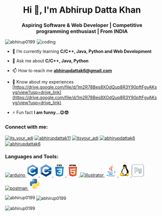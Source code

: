 <h1 align="center">Hi 👋, I'm Abhirup Datta Khan</h1>
<h3 align="center">Aspiring Software & Web Developer | Competitive programming enthusiast | From INDIA</h3>

<img align = "right" alt = "coding" width = "400" src = "https://images-wixmp-ed30a86b8c4ca887773594c2.wixmp.com/f/c83c004e-1370-4756-88e5-4071de797088/dgdq8br-09cc7ad6-a021-47a5-b0e0-917b12b0f7a7.gif?token=eyJ0eXAiOiJKV1QiLCJhbGciOiJIUzI1NiJ9.eyJzdWIiOiJ1cm46YXBwOjdlMGQxODg5ODIyNjQzNzNhNWYwZDQxNWVhMGQyNmUwIiwiaXNzIjoidXJuOmFwcDo3ZTBkMTg4OTgyMjY0MzczYTVmMGQ0MTVlYTBkMjZlMCIsIm9iaiI6W1t7InBhdGgiOiJcL2ZcL2M4M2MwMDRlLTEzNzAtNDc1Ni04OGU1LTQwNzFkZTc5NzA4OFwvZGdkcThici0wOWNjN2FkNi1hMDIxLTQ3YTUtYjBlMC05MTdiMTJiMGY3YTcuZ2lmIn1dXSwiYXVkIjpbInVybjpzZXJ2aWNlOmZpbGUuZG93bmxvYWQiXX0.tqRMtE-b2QiI2nnefNxSDMJvZCcYqFmq2ccg_Xfzqb8">

<p align="left"> <img src="https://komarev.com/ghpvc/?username=abhirup0199&label=Profile%20views&color=0e75b6&style=flat" alt="abhirup0199" /> </p>

- 🌱 I’m currently learning **C/C++, Java, Python and Web Development**

- 💬 Ask me about **C/C++, Java, Python**

- 📫 How to reach me **abhirupdattak6@gmail.com**

- 📄 Know about my experiences [https://drive.google.com/file/d/1m2R78Bes8XOdQup8R3Y90pftFgyAKsyg/view?usp=drive_link](https://drive.google.com/file/d/1m2R78Bes8XOdQup8R3Y90pftFgyAKsyg/view?usp=drive_link)

- ⚡ Fun fact **I am funny...😉😎**

<h3 align="left">Connect with me:</h3>
<p align="left">
<a href="https://twitter.com/its_your_adi" target="blank"><img align="center" src="https://raw.githubusercontent.com/rahuldkjain/github-profile-readme-generator/master/src/images/icons/Social/twitter.svg" alt="its_your_adi" height="30" width="40" /></a>
<a href="https://linkedin.com/in/abhirupdattak11" target="blank"><img align="center" src="https://raw.githubusercontent.com/rahuldkjain/github-profile-readme-generator/master/src/images/icons/Social/linked-in-alt.svg" alt="abhirupdattak11" height="30" width="40" /></a>
<a href="https://instagram.com/itsyour_adi" target="blank"><img align="center" src="https://raw.githubusercontent.com/rahuldkjain/github-profile-readme-generator/master/src/images/icons/Social/instagram.svg" alt="itsyour_adi" height="30" width="40" /></a>
<a href="https://www.hackerrank.com/abhirupdattak6" target="blank"><img align="center" src="https://raw.githubusercontent.com/rahuldkjain/github-profile-readme-generator/master/src/images/icons/Social/hackerrank.svg" alt="abhirupdattak6" height="30" width="40" /></a>
<a href="https://www.leetcode.com/abhirupdattak6" target="blank"><img align="center" src="https://raw.githubusercontent.com/rahuldkjain/github-profile-readme-generator/master/src/images/icons/Social/leet-code.svg" alt="abhirupdattak6" height="30" width="40" /></a>
</p>

<h3 align="left">Languages and Tools:</h3>
<p align="left"> <a href="https://www.arduino.cc/" target="_blank" rel="noreferrer"> <img src="https://cdn.worldvectorlogo.com/logos/arduino-1.svg" alt="arduino" width="40" height="40"/> </a> <a href="https://www.cprogramming.com/" target="_blank" rel="noreferrer"> <img src="https://raw.githubusercontent.com/devicons/devicon/master/icons/c/c-original.svg" alt="c" width="40" height="40"/> </a> <a href="https://www.w3schools.com/cpp/" target="_blank" rel="noreferrer"> <img src="https://raw.githubusercontent.com/devicons/devicon/master/icons/cplusplus/cplusplus-original.svg" alt="cplusplus" width="40" height="40"/> </a> <a href="https://www.w3schools.com/css/" target="_blank" rel="noreferrer"> <img src="https://raw.githubusercontent.com/devicons/devicon/master/icons/css3/css3-original-wordmark.svg" alt="css3" width="40" height="40"/> </a> <a href="https://www.w3.org/html/" target="_blank" rel="noreferrer"> <img src="https://raw.githubusercontent.com/devicons/devicon/master/icons/html5/html5-original-wordmark.svg" alt="html5" width="40" height="40"/> </a> <a href="https://www.adobe.com/in/products/illustrator.html" target="_blank" rel="noreferrer"> <img src="https://www.vectorlogo.zone/logos/adobe_illustrator/adobe_illustrator-icon.svg" alt="illustrator" width="40" height="40"/> </a> <a href="https://www.java.com" target="_blank" rel="noreferrer"> <img src="https://raw.githubusercontent.com/devicons/devicon/master/icons/java/java-original.svg" alt="java" width="40" height="40"/> </a> <a href="https://www.linux.org/" target="_blank" rel="noreferrer"> <img src="https://raw.githubusercontent.com/devicons/devicon/master/icons/linux/linux-original.svg" alt="linux" width="40" height="40"/> </a> <a href="https://www.photoshop.com/en" target="_blank" rel="noreferrer"> <img src="https://raw.githubusercontent.com/devicons/devicon/master/icons/photoshop/photoshop-line.svg" alt="photoshop" width="40" height="40"/> </a> <a href="https://postman.com" target="_blank" rel="noreferrer"> <img src="https://www.vectorlogo.zone/logos/getpostman/getpostman-icon.svg" alt="postman" width="40" height="40"/> </a> <a href="https://www.python.org" target="_blank" rel="noreferrer"> <img src="https://raw.githubusercontent.com/devicons/devicon/master/icons/python/python-original.svg" alt="python" width="40" height="40"/> </a> </p>

<p><img align="left" src="https://github-readme-stats.vercel.app/api/top-langs?username=abhirup0199&show_icons=true&theme=tokyonight&locale=en&layout=compact" alt="abhirup0199" /></p>

<p>&nbsp;<img align="center" src="https://github-readme-stats.vercel.app/api?username=abhirup0199&show_icons=true&theme=tokyonight&locale=en" alt="abhirup0199" /></p>

<p><img align="center" src="https://github-readme-streak-stats.herokuapp.com/?user=abhirup0199&theme=dark" alt="abhirup0199" /></p>

<!---
abhirup0199/abhirup0199 is a ✨ special ✨ repository because its `README.md` (this file) appears on your GitHub profile.
You can click the Preview link to take a look at your changes.
--->

<!---## #30NitesOfCode:
  [Check out my progress!](https://www.codedex.io/@Ars/30-nites-of-code)  
  ![@Ars #30NitesOfCode](https://www.codedex.io/api/petStatus?user=Ars)
--->

